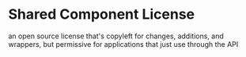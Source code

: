 # Shared Component License

an open source license that's copyleft for changes, additions, and wrappers, but permissive for applications that just use through the API
